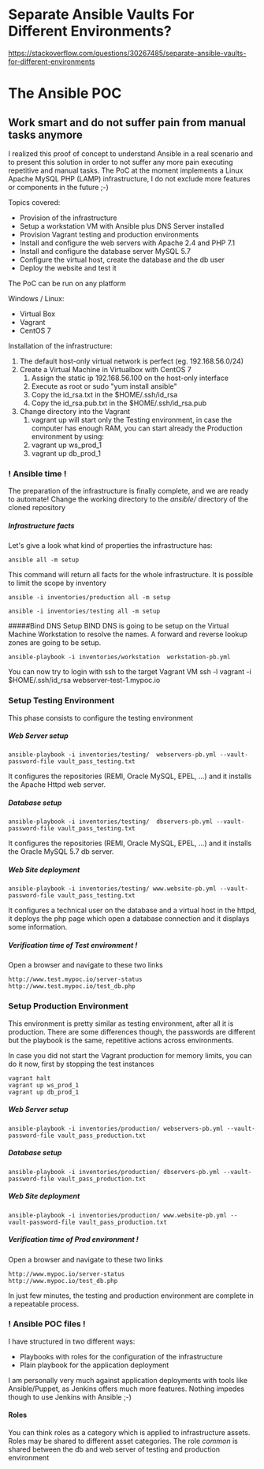 # Separate Ansible Vaults For Different Environments?
https://stackoverflow.com/questions/30267485/separate-ansible-vaults-for-different-environments



# The Ansible POC
## Work smart and do not suffer pain from manual tasks anymore

I realized this proof of concept to understand Ansible in a real scenario and to present this solution in order to not suffer any more pain executing repetitive and manual tasks.
The PoC at the moment implements a Linux Apache MySQL PHP (LAMP) infrastructure, I do not exclude more features or components in the future ;-)

Topics covered:
* Provision of the infrastructure
* Setup a workstation VM with Ansible plus DNS Server installed
* Provision Vagrant testing and production environments
* Install and configure the web servers with Apache 2.4 and PHP 7.1
* Install and configure the database server MySQL 5.7
* Configure the virtual host, create the database and the db user
* Deploy the website and test it

The PoC can be run on any platform

Windows / Linux:
* Virtual Box
* Vagrant
* CentOS 7

Installation of the infrastructure:
 
 1. The default host-only virtual network is perfect (eg. 192.168.56.0/24)
 2. Create a Virtual Machine in Virtualbox with CentOS 7 
    1. Assign the static ip 192.168.56.100 on the host-only interface
    2. Execute as root or sudo "yum install ansible"
    3. Copy the id_rsa.txt in the $HOME/.ssh/id_rsa
    4. Copy the id_rsa.pub.txt in the $HOME/.ssh/id_rsa.pub
3. Change directory into the Vagrant
   1. vagrant up will start only the Testing environment, in case the computer has enough RAM, you can start already the Production environment by using:
   2. vagrant up ws_prod_1 
   3. vagrant up db_prod_1

### **! Ansible time !**

 The preparation of the infrastructure is finally complete, and we are ready to automate!
 Change the working directory to the *ansible/* directory of the cloned repository

##### Infrastructure facts

Let's give a look what kind of properties the infrastructure has:

    ansible all -m setup

This command will return all facts for the whole infrastructure. It is possible to limit the scope by inventory

    ansible -i inventories/production all -m setup

    ansible -i inventories/testing all -m setup

#####Bind DNS Setup
BIND DNS is going to be setup on the Virtual Machine Workstation to resolve the names.
A forward and reverse lookup zones are going to be setup.

    ansible-playbook -i inventories/workstation  workstation-pb.yml

You can now try to login with ssh to the target Vagrant VM
    ssh -l vagrant -i $HOME/.ssh/id_rsa webserver-test-1.mypoc.io

### Setup Testing Environment

This phase consists to configure the testing environment

##### Web  Server setup
    ansible-playbook -i inventories/testing/  webservers-pb.yml --vault-password-file vault_pass_testing.txt

It configures the repositories (REMI, Oracle MySQL, EPEL, ...) and it installs the Apache Httpd web server.

##### Database setup
    ansible-playbook -i inventories/testing/  dbservers-pb.yml --vault-password-file vault_pass_testing.txt

It configures the repositories (REMI, Oracle MySQL, EPEL, ...) and it installs the Oracle MySQL 5.7 db server.  

##### Web  Site deployment
    ansible-playbook -i inventories/testing/ www.website-pb.yml --vault-password-file vault_pass_testing.txt

It configures a technical user on the database and a virtual host in the httpd, it deploys the php page which open a database connection and it displays some information.

##### Verification time of Test environment !

Open a browser and navigate to these two links

    http://www.test.mypoc.io/server-status
    http://www.test.mypoc.io/test_db.php


### Setup Production Environment

This environment is pretty similar as testing environment, after all it is production. There are some differences though, the passwords are different but the playbook is the same, repetitive actions across environments.

In case you did not start the Vagrant production for memory limits, you can do it now, first by stopping the test instances
                
    vagrant halt 
    vagrant up ws_prod_1
    vagrant up db_prod_1

##### Web  Server setup
    ansible-playbook -i inventories/production/ webservers-pb.yml --vault-password-file vault_pass_production.txt

##### Database setup
    ansible-playbook -i inventories/production/ dbservers-pb.yml --vault-password-file vault_pass_production.txt

##### Web  Site deployment
    ansible-playbook -i inventories/production/ www.website-pb.yml --vault-password-file vault_pass_production.txt

##### Verification time of Prod environment !

Open a browser and navigate to these two links

    http://www.mypoc.io/server-status
    http://www.mypoc.io/test_db.php

In just few minutes, the testing and production environment are complete in a repeatable process.


### **! Ansible POC files !**

I have structured in two different ways:

 - Playbooks with roles for the configuration of the infrastructure
 - Plain playbook for the application deployment

I am personally very much against application deployments with tools like Ansible/Puppet, as Jenkins offers much more features. Nothing impedes though to use Jenkins with Ansible ;-)

#### Roles 

You can think roles as a category which is applied to infrastructure assets.
Roles may be shared to different asset categories.
The role *common* is shared between the db and web server of testing and production environment

